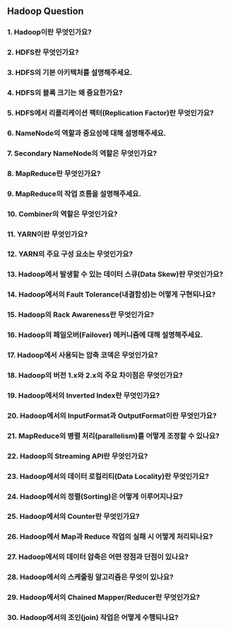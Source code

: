 ## Hadoop Question

### 1. **Hadoop이란 무엇인가요?**

### 2. **HDFS란 무엇인가요?**

### 3. **HDFS의 기본 아키텍처를 설명해주세요.**

### 4. **HDFS의 블록 크기는 왜 중요한가요?**

### 5. **HDFS에서 리플리케이션 팩터(Replication Factor)란 무엇인가요?**

### 6. **NameNode의 역할과 중요성에 대해 설명해주세요.**

### 7. **Secondary NameNode의 역할은 무엇인가요?**

### 8. **MapReduce란 무엇인가요?**

### 9. **MapReduce의 작업 흐름을 설명해주세요.**

### 10. **Combiner의 역할은 무엇인가요?**

### 11. **YARN이란 무엇인가요?**

### 12. **YARN의 주요 구성 요소는 무엇인가요?**

### 13. **Hadoop에서 발생할 수 있는 데이터 스큐(Data Skew)란 무엇인가요?**

### 14. **Hadoop에서의 Fault Tolerance(내결함성)는 어떻게 구현되나요?**

### 15. **Hadoop의 Rack Awareness란 무엇인가요?**

### 16. **Hadoop의 페일오버(Failover) 메커니즘에 대해 설명해주세요.**

### 17. **Hadoop에서 사용되는 압축 코덱은 무엇인가요?**

### 18. **Hadoop의 버전 1.x와 2.x의 주요 차이점은 무엇인가요?**

### 19. **Hadoop에서의 Inverted Index란 무엇인가요?**

### 20. **Hadoop에서의 InputFormat과 OutputFormat이란 무엇인가요?**

### 21. **MapReduce의 병렬 처리(parallelism)를 어떻게 조정할 수 있나요?**

### 22. **Hadoop의 Streaming API란 무엇인가요?**

### 23. **Hadoop에서의 데이터 로컬리티(Data Locality)란 무엇인가요?**

### 24. **Hadoop에서의 정렬(Sorting)은 어떻게 이루어지나요?**

### 25. **Hadoop에서의 Counter란 무엇인가요?**

### 26. **Hadoop에서 Map과 Reduce 작업의 실패 시 어떻게 처리되나요?**

### 27. **Hadoop에서의 데이터 압축은 어떤 장점과 단점이 있나요?**

### 28. **Hadoop에서의 스케줄링 알고리즘은 무엇이 있나요?**

### 29. **Hadoop에서의 Chained Mapper/Reducer란 무엇인가요?**

### 30. **Hadoop에서의 조인(join) 작업은 어떻게 수행되나요?**
